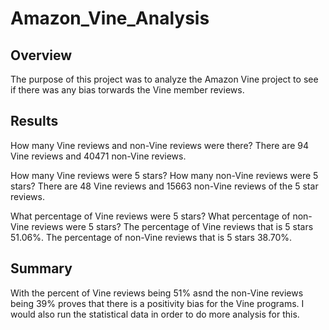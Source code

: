 # Amazon_Vine_Analysis
## Overview
The purpose of this project was to analyze the Amazon Vine project to see if there was any bias torwards the Vine member reviews.

## Results
How many Vine reviews and non-Vine reviews were there?
There are 94 Vine reviews and 40471 non-Vine reviews.

How many Vine reviews were 5 stars? How many non-Vine reviews were 5 stars?
There are 48 Vine reviews and 15663 non-Vine reviews of the 5 star reviews.

What percentage of Vine reviews were 5 stars? What percentage of non-Vine reviews were 5 stars?
The percentage of Vine reviews that is 5 stars 51.06%. The percentage of non-Vine reviews that is 5 stars 38.70%.

## Summary
With the percent of Vine reviews being 51% asnd the non-Vine reviews being 39% proves that there is a positivity bias for the Vine programs. I would also run the statistical data in order to do more analysis for this.
